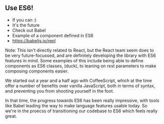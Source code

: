 ## Use ES6!
- If you can :)<!-- .element: class="fragment" -->
- It's the future<!-- .element: class="fragment" -->
- Check out Babel<!-- .element: class="fragment" -->
- Example of a component defined in ES6<!-- .element: class="fragment" -->
- https://babeljs.io/repl<!-- .element: class="fragment" -->

Note:
This isn't directly related to React, but the React team seem does to be very future-focussed, and are definitely developing the library with ES6 features in mind. Some examples of this include being able to define components as ES6 classes, (duck), to leaning on rest parameters to make composing components easier.

We started out a year and a half ago with CoffeeScript, which at the time offer a number of benefits over vanilla JavaScript, both in terms of syntax, and preventing you from shooting yourself in the foot.

In that time, the progress towards ES6 has been really impressive, with tools like Babel leading the way to make language features usable today. So we're in the proecss of transitioning our codebase to ES6 which feels really great.

